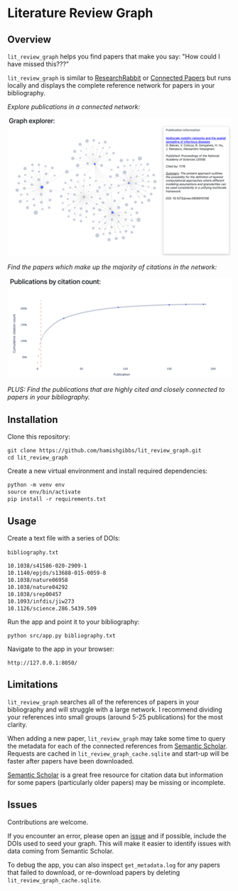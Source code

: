 # Literature Review Graph

## Overview

`lit_review_graph` helps you find papers that make you say: "How could I have missed this???"

`lit_review_graph` is similar to [ResearchRabbit](https://researchrabbitapp.com/home) or [Connected Papers](https://www.connectedpapers.com/) but runs locally and displays the complete reference network for papers in your bibliography.

*Explore publications in a connected network:*

![](img/graph_screenshot.png)

*Find the papers which make up the majority of citations in the network:*

![](img/cumulative_citations_screenshot.png)

*PLUS: Find the publications that are highly cited and closely connected to papers in your bibliography.*

## Installation

Clone this repository:

```
git clone https://github.com/hamishgibbs/lit_review_graph.git
cd lit_review_graph
```

Create a new virtual environment and install required dependencies:

```
python -m venv env
source env/bin/activate 
pip install -r requirements.txt
```

## Usage

Create a text file with a series of DOIs:

`bibliography.txt`
```
10.1038/s41586-020-2909-1
10.1140/epjds/s13688-015-0059-8
10.1038/nature06958
10.1038/nature04292
10.1038/srep00457
10.1093/infdis/jiw273
10.1126/science.286.5439.509
```

Run the app and point it to your bibliography:

```
python src/app.py bibliography.txt
```

Navigate to the app in your browser: 

```
http://127.0.0.1:8050/
```

## Limitations

`lit_review_graph` searches all of the references of papers in your bibliography and will struggle with a large network. I recommend dividing your references into small groups (around 5-25 publications) for the most clarity.

When adding a new paper, `lit_review_graph` may take some time to query the metadata for each of the connected references from [Semantic Scholar](https://www.semanticscholar.org/). Requests are cached in `lit_review_graph_cache.sqlite` and start-up will be faster after papers have been downloaded.

[Semantic Scholar](https://www.semanticscholar.org/) is a great free resource for citation data but information for some papers (particularly older papers) may be missing or incomplete. 

## Issues

Contributions are welcome. 

If you encounter an error, please open an [issue](https://github.com/hamishgibbs/lit_review_graph/issues/new/choose) and if possible, include the DOIs used to seed your graph. This will make it easier to identify issues with data coming from Semantic Scholar.

To debug the app, you can also inspect `get_metadata.log` for any papers that failed to download, or re-download papers by deleting `lit_review_graph_cache.sqlite`. 